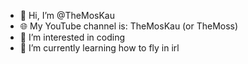 - 👋 Hi, I’m @TheMosKau
- 🌐 My YouTube channel is: TheMosKau (or TheMoss)
- 👀 I’m interested in coding
- 🌱 I’m currently learning how to fly in irl

<!---
TheMoss1/TheMoss1 is a ✨ special ✨ repository because its `README.md` (this file) appears on your GitHub profile.
You can click the Preview link to take a look at your changes.
--->
